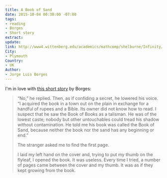 ```yaml
---
title: A Book of Sand
date: 2015-10-04 00:30:00 -07:00
tags:
- reading
- Borges
- Short story
extract: 
update: 
link: http://www4.wittenberg.edu/academics/mathcomp/shelburne/Infinity/notes/BookOfSand.html
City:
- Plymouth
Country:
- UK
Author:
- Jorge Luis Borges
---
```


I'm in love with [this short story](http://www4.wittenberg.edu/academics/mathcomp/shelburne/Infinity/notes/BookOfSand.html) by Borges:

<blockquote>
<p>&#8220;No,&#8221; he replied. Then, as if confiding a secret, he lowered his voice. &#8220;I acquired the book in a town out on the plain in exchange for a handful of rupees and a Bible. Its owner did not know how to read. I suspect that he saw the Book of Books as a talisman. He was of the lowest caste; nobody but other untouchables could tread his shadow without contamination. He told me his book was called the Book of Sand, because neither the book nor the sand has any beginning or end.”</p>

<p>The stranger asked me to find the first page.</p>

<p>I laid my left hand on the cover and, trying to put my thumb on the flyleaf, I opened the book. It was useless. Every time I tried, a number of pages came between the cover and my thumb. It was as if they kept growing from the book.</p>
</blockquote>

